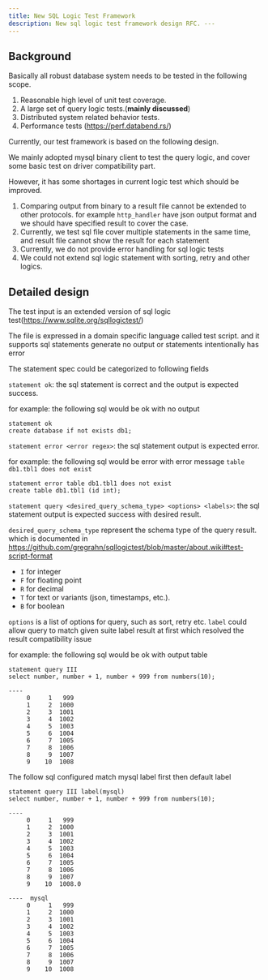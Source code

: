 ```yaml
---
title: New SQL Logic Test Framework
description: New sql logic test framework design RFC. ---
---
```



## Background

Basically all robust database system needs to be tested in the following scope.

1. Reasonable high level of unit test coverage.
2. A large set of query logic tests.(**mainly discussed**)
3. Distributed system related behavior tests.
4. Performance tests (https://perf.databend.rs/)

Currently, our test framework is based on the following design.

We mainly adopted mysql binary client to test the query logic, and cover some basic test on driver compatibility part.

However, it has some shortages in current logic test which should be improved.

1. Comparing output from binary to a result file cannot be extended to other protocols. for example `http_handler` have json output format and we should have specified result to cover the case.
2. Currently, we test sql file cover multiple statements in the same time, and result file cannot show the result for each statement
3. Currently, we do not provide error handling for sql logic tests
4. We could not extend sql logic statement with sorting, retry and other logics.

## Detailed design

The test input is an extended version of sql logic test(https://www.sqlite.org/sqllogictest/)

The file is expressed in a domain specific language called test script. and it supports sql statements generate no output or statements intentionally has error

The statement spec could be categorized to following fields

`statement ok`: the sql statement is correct and the output is expected success.

for example: the following sql would be ok with no output

```text
statement ok
create database if not exists db1;
```

`statement error <error regex>`: the sql statement output is expected error.

for example: the following sql would be error with error message `table db1.tbl1 does not exist`

```text
statement error table db1.tbl1 does not exist
create table db1.tbl1 (id int);
```

`statement query <desired_query_schema_type> <options> <labels>`: the sql statement output is expected success with desired result.

`desired_query_schema_type` represent the schema type of the query result. which is documented in https://github.com/gregrahn/sqllogictest/blob/master/about.wiki#test-script-format

- `I` for integer
- `F` for floating point
- `R` for decimal
- `T` for text or variants (json, timestamps, etc.).
- `B` for boolean

`options` is a list of options for query, such as sort, retry etc. `label` could allow query to match given suite label result at first which resolved the result compatibility issue

for example: the following sql would be ok with output table

```text
statement query III
select number, number + 1, number + 999 from numbers(10);

----
     0     1   999
     1     2  1000
     2     3  1001
     3     4  1002
     4     5  1003
     5     6  1004
     6     7  1005
     7     8  1006
     8     9  1007
     9    10  1008  
```

The follow sql configured match mysql label first then default label

```text
statement query III label(mysql)
select number, number + 1, number + 999 from numbers(10);

----
     0     1   999
     1     2  1000
     2     3  1001
     3     4  1002
     4     5  1003
     5     6  1004
     6     7  1005
     7     8  1006
     8     9  1007
     9    10  1008.0

----  mysql
     0     1   999
     1     2  1000
     2     3  1001
     3     4  1002
     4     5  1003
     5     6  1004
     6     7  1005
     7     8  1006
     8     9  1007
     9    10  1008
```